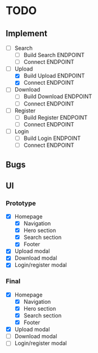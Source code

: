 # TODO

## Implement

- [ ] Search
  - [ ] Build Search ENDPOINT
  - [ ] Connect ENDPOINT
- [ ] Upload
  - [X] Build Upload ENDPOINT
  - [X] Connect ENDPOINT
- [ ] Download
  - [ ] Build Download ENDPOINT
  - [ ] Connect ENDPOINT
- [ ] Register
  - [ ] Build Register ENDPOINT
  - [ ] Connect ENDPOINT
- [ ] Login
  - [ ] Build Login ENDPOINT
  - [ ] Connect ENDPOINT

## Bugs

## UI

### Prototype

- [X] Homepage
  - [x] Navigation
  - [x] Hero section
  - [x] Search section
  - [x] Footer
- [X] Upload modal
- [X] Download modal
- [X] Login/register modal

### Final

- [X] Homepage
  - [X] Navigation
  - [X] Hero section
  - [X] Search section
  - [X] Footer
- [X] Upload modal
- [ ] Download modal
- [ ] Login/register modal

